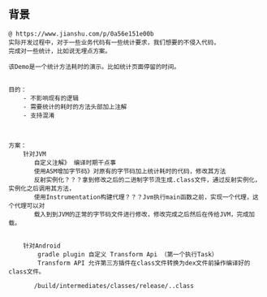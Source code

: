 ## 背景
    @ https://www.jianshu.com/p/0a56e151e00b
    实际开发过程中，对于一些业务代码有一些统计要求，我们想要的不侵入代码，
    完成对一些统计，比如说无埋点方案。
    
    该Demo是一个统计方法耗时的演示。比如统计页面停留的时间。
    
    
    目的：
        - 不影响现有的逻辑
        - 需要统计的耗时的方法头部加上注解
        - 支持混淆
        
        
        
    方案：
        针对JVM
           自定义注解》 编译时期干点事
           使用ASM增加字节码》对原有的字节码加上统计耗时的代码，修改其方法
           反射实例化？？？拿到修改之后的二进制字节流生成.class文件，通过反射实例化，实例化之后调用其方法，
           使用Instrumentation构建代理？？？Jvm执行main函数之前，实现一个代理，这个代理可以对
           载入到到JVM的正常的字节码文件进行修改，修改完成之后然后在传给JVM，完成加载。
           
           
        针对Android
            gradle plugin 自定义 Transform Api （第一个执行Task）
            Transform API 允许第三方插件在class文件转换为dex文件前操作编译好的class文件。
           
           /build/intermediates/classes/release/..class 
            
            
            
           
           
           
           
        
        